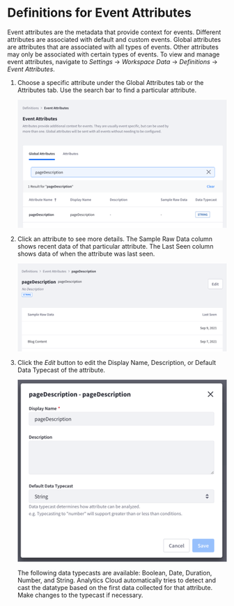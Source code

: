 # Definitions for Event Attributes

Event attributes are the metadata that provide context for events. Different attributes are associated with default and custom events. Global attributes are attributes that are associated with all types of events. Other attributes may only be associated with certain types of events. To view and manage event attributes, navigate to *Settings* &rarr; *Workspace Data* &rarr; *Definitions* &rarr; *Event Attributes*.

1. Choose a specific attribute under the Global Attributes tab or the Attributes tab. Use the search bar to find a particular attribute.

    ![Select or search for a specific event attribute.](./definitions-for-event-attributes/images/01.png)

2. Click an attribute to see more details. The Sample Raw Data column shows recent data of that particular attribute. The Last Seen column shows data of when the attribute was last seen. 

    ![View the details of a particular attribute.](./definitions-for-event-attributes/images/02.png)
   
3. Click the *Edit* button to edit the Display Name, Description, or Default Data Typecast of the attribute. 

    ![Click the Edit button to make changes to the event attribute.](./definitions-for-event-attributes/images/03.png)

    The following data typecasts are available: Boolean, Date, Duration, Number, and String. Analytics Cloud automatically tries to detect and cast the datatype based on the first data collected for that attribute. Make changes to the typecast if necessary.